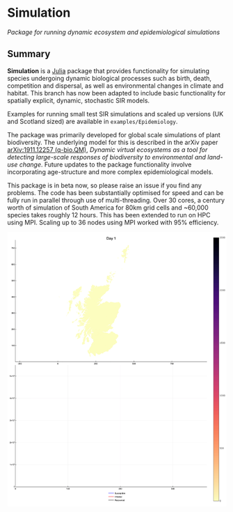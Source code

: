 # Simulation

*Package for running dynamic ecosystem and epidemiological simulations*

## Summary

**Simulation** is a [Julia](http://www.julialang.org) package that
provides functionality for simulating species undergoing dynamic
biological processes such as birth, death, competition and dispersal, as well as environmental changes in climate and habitat. This branch has now been adapted to include basic functionality for spatially explicit, dynamic, stochastic SIR models.

Examples for running small test SIR simulations and scaled up versions (UK and Scotland sized) are available in `examples/Epidemiology`.

The package was primarily developed for global scale simulations of
plant biodiversity. The underlying model for this is described in the arXiv paper [arXiv:1911.12257 (q-bio.QM)][paper-url],
*Dynamic virtual ecosystems as a tool for detecting large-scale
responses of biodiversity to environmental and land-use change*. Future updates to the package functionality involve incorporating
age-structure and more complex epidemiological models.

This package is in beta now, so please raise an issue if you find any
problems. The code has been substantially optimised for speed and can be fully run in parallel through use of multi-threading. Over 30 cores, a century worth of simulation of South America for 80km grid cells and ~60,000 species takes roughly 12 hours. This has been extended to run on HPC using MPI. Scaling up to 36 nodes using MPI worked with 95% efficiency.

[paper-url]: https://arxiv.org/abs/1911.12257

![](test/examples/ScotlandSIRSim.gif)
